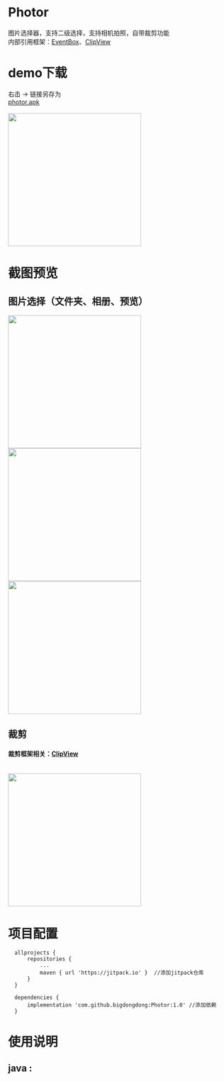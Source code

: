# Photor
图片选择器，支持二级选择，支持相机拍照，自带裁剪功能</br>
内部引用框架：[EventBox](https://github.com/bigdongdong/EventBox)、[ClipView](https://github.com/bigdongdong/ClipView)

# demo下载
右击 -> 链接另存为</br>
[photor.apk](https://github.com/bigdongdong/Photor/blob/master/preview/photor.apk)</br></br>
<img  width = "300" src = "https://github.com/bigdongdong/Photor/blob/master/preview/demo_1.jpg"></img>

# 截图预览
## 图片选择（文件夹、相册、预览）
<img  width = "300" src = "https://github.com/bigdongdong/Photor/blob/master/preview/select_directory.jpg"></img>
<img  width = "300" src = "https://github.com/bigdongdong/Photor/blob/master/preview/select_album_2.jpg"></img>
<img  width = "300" src = "https://github.com/bigdongdong/Photor/blob/master/preview/pre.jpg"></img></br>

## 裁剪
#### 裁剪框架相关：[ClipView](https://github.com/bigdongdong/ClipView)</br></br>
<img  width = "300" src = "https://github.com/bigdongdong/Photor/blob/master/preview/clip.jpg"></img></br>

# 项目配置

```
  allprojects {
      repositories {
          ...
          maven { url 'https://jitpack.io' }  //添加jitpack仓库
      }
  }
  
  dependencies {
	  implementation 'com.github.bigdongdong:Photor:1.0' //添加依赖
  }
```

# 使用说明
## java :
```java


```
